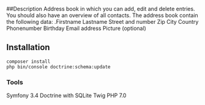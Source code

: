 
##Description
Address book in which you can add, edit and delete entries. You should also have an overview of all contacts.
The address book contain the following data:
.Firstname
Lastname
Street and number
Zip
City
Country
Phonenumber
Birthday
Email address
Picture (optional)

## Installation

```
composer install
php bin/console doctrine:schema:update
```



### Tools
Symfony 3.4
Doctrine with SQLite
Twig
PHP 7.0
